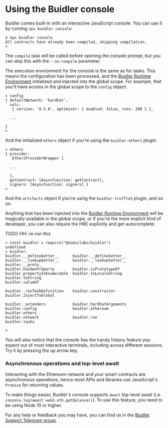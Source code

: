 # Using the Buidler console

Buidler comes built-in with an interactive JavaScript console. You can use it by running `npx buidler console`:
```
$ npx buidler console
All contracts have already been compiled, skipping compilation.
>
```

The `compile` task will be called before opening the console prompt, but you can skip this with the `--no-compile` parameter.

The execution environment for the console is the same as for tasks. This means the configuration has been processed, and the [Buidler Runtime Environment] initialized and injected into the global scope. For example, that you'll have access in the global scope to the `config` object:
```
> config
{ defaultNetwork: 'hardhat',
  solc:
   { version: '0.5.8', optimizer: { enabled: false, runs: 200 } },
  
  ...
 
}
>
```

And the initialized `ethers` object if you're using the `buidler-ethers` plugin:
```
> ethers
{ provider:
   EthersProviderWrapper {
       
  ...

  },
  getContract: [AsyncFunction: getContract],
  signers: [AsyncFunction: signers] }
>
```

And the `artifacts` object if you're using the `buidler-truffle5` plugin, and so on. 

Anything that has been injected into the [Buidler Runtime Environment] will be magically available in the global scope, or if you're the more explicit kind of developer, you can also require the HRE explicitly and get autocomplete:

TODO-HH: re-run this

```
> const buidler = require("@nomiclabs/buidler")
undefined
> buidler.
buidler.__defineGetter__      buidler.__defineSetter__      buidler.__lookupGetter__      buidler.__lookupSetter__      buidler.__proto__
buidler.hasOwnProperty        buidler.isPrototypeOf         buidler.propertyIsEnumerable  buidler.toLocaleString        buidler.toString
buidler.valueOf

buidler._runTaskDefinition    buidler.constructor           buidler.injectToGlobal

buidler._extenders            buidler.hardhatArguments      buidler.config                buidler.ethereum              buidler.ethers
buidler.network               buidler.run                   buidler.tasks

>
```

You will also notice that the console has the handy history feature you expect out of most interactive terminals, including across different sessions. Try it by pressing the up arrow key.

### Asynchronous operations and top-level await

Interacting with the Ethereum network and your smart contracts are asynchronous operations, hence most APIs and libraries
use JavaScript's `Promise` for returning values.   

To make things easier, Buidler's console supports `await` top-level await (i.e. `console.log(await web3.eth.getBalance()`). To use this feature, you need to be using Node 10 or higher.

For any help or feedback you may have, you can find us in the [Buidler Support Telegram group](http://t.me/BuidlerSupport).

[Buidler Runtime Environment]: ../advanced/buidler-runtime-environment.md
